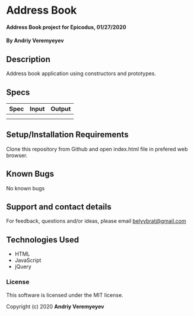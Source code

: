 # Address Book

#### Address Book project for Epicodus, 01/27/2020

#### By Andriy Veremyeyev 

## Description

Address book application using constructors and prototypes. 

## Specs

| Spec | Input | Output |
| :-------------     | :------------- | :------------- |
|  |  |  |
|  |  |  |
 
## Setup/Installation Requirements

Clone this repository from Github and open index.html file in prefered web browser.

## Known Bugs

No known bugs

## Support and contact details

For feedback, questions and/or ideas, please email belyybrat@gmail.com

## Technologies Used

- HTML
- JavaScript
- jQuery

### License

This software is licensed under the MIT license.

Copyright (c) 2020 **Andriy Veremyeyev**